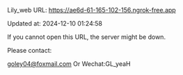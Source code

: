 Lily_web URL: https://ae6d-61-165-102-156.ngrok-free.app

Updated at: 2024-12-10 01:24:58

If you cannot open this URL, the server might be down.

Please contact: 

goley04@foxmail.com Or Wechat:GL_yeaH